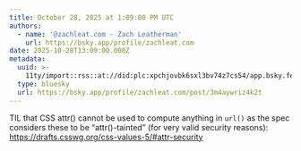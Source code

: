 ```yaml
---
title: October 28, 2025 at 1:09:00 PM UTC
authors:
  - name: '@zachleat.com - Zach Leatherman'
    url: https://bsky.app/profile/zachleat.com
date: 2025-10-28T13:09:00.000Z
metadata:
  uuid: >-
    11ty/import::rss::at://did:plc:xpchjovbk6sxl3bv74z7cs54/app.bsky.feed.post/3m4aywriz4k2t
  type: bluesky
  url: https://bsky.app/profile/zachleat.com/post/3m4aywriz4k2t
---
```

TIL that CSS attr() cannot be used to compute anything in `url()` as the spec considers these to be “attr()-tainted” (for very valid security reasons): https://drafts.csswg.org/css-values-5/#attr-security